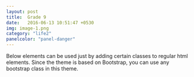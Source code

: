 ```yaml
---
layout: post
title:  Grade 9
date:   2016-06-13 10:51:47 +0530
img: image-1.png
category: "life2"
panelcolor: "panel-danger"
---
```

Below elements can be used just by adding certain classes to regular html elements. Since the theme is based on Bootstrap, you can use any bootstrap class in this theme.
